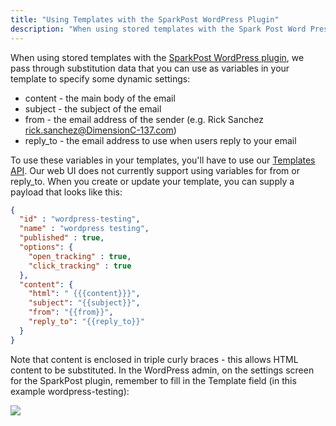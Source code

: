 ```yaml
---
title: "Using Templates with the SparkPost WordPress Plugin"
description: "When using stored templates with the Spark Post Word Press plugin we pass through substitution data that you can use as variables in your template to specify some dynamic settings content the main body of the email subject the subject of the email from the email address of the sender..."
---
```


When using stored templates with the [SparkPost WordPress plugin](https://wordpress.org/plugins/sparkpost/), we pass through substitution data that you can use as variables in your template to specify some dynamic settings:

* content - the main body of the email
* subject - the subject of the email
* from - the email address of the sender (e.g. Rick Sanchez <rick.sanchez@DimensionC-137.com>)
* reply_to - the email address to use when users reply to your email

To use these variables in your templates, you'll have to use our [Templates API](https://developers.sparkpost.com/api/#/reference/templates). Our web UI does not currently support using variables for from or reply_to. When you create or update your template, you can supply a payload that looks like this:

```json
{
  "id" : "wordpress-testing",
  "name" : "wordpress testing",
  "published" : true,
  "options": {
    "open_tracking" : true,
    "click_tracking" : true
  },
  "content": {
    "html": " {{{content}}}",
    "subject": "{{subject}}",
    "from": "{{from}}",
    "reply_to": "{{reply_to}}"
  }
}
```

Note that content is enclosed in triple curly braces - this allows HTML content to be substituted. In the WordPress admin, on the settings screen for the SparkPost plugin, remember to fill in the Template field (in this example wordpress-testing):

![](media/using-templates-sparkpost-wordpress/wordpress_templates_screenshot_original.png)

